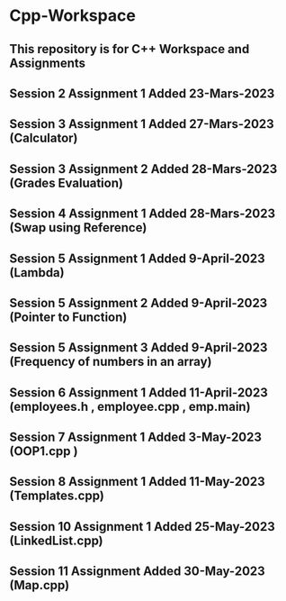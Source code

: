 # Cpp-Workspace
## This repository is for C++ Workspace and Assignments

## Session 2 Assignment 1 Added 23-Mars-2023

## Session 3 Assignment 1 Added 27-Mars-2023 (Calculator)

## Session 3 Assignment 2 Added 28-Mars-2023 (Grades Evaluation)

## Session 4 Assignment 1 Added 28-Mars-2023 (Swap using Reference)

## Session 5 Assignment 1 Added 9-April-2023 (Lambda)

## Session 5 Assignment 2 Added 9-April-2023 (Pointer to Function)

## Session 5 Assignment 3 Added 9-April-2023 (Frequency of numbers in an array)

## Session 6 Assignment 1 Added 11-April-2023 (employees.h , employee.cpp , emp.main)

## Session 7 Assignment 1 Added 3-May-2023 (OOP1.cpp ) 

## Session 8 Assignment 1 Added 11-May-2023 (Templates.cpp)

## Session 10 Assignment 1 Added 25-May-2023 (LinkedList.cpp)

## Session 11 Assignment Added 30-May-2023 (Map.cpp)






